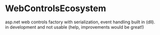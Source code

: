 # WebControlsEcosystem
asp.net web controls factory with serialization, event handling built in (dll).
in development and not usable (help, improvements would be great!)
